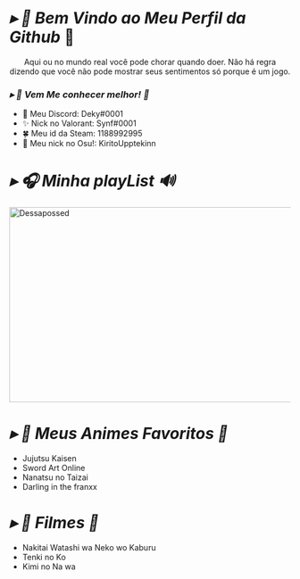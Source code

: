 
#                                                                    *▸ 🍂 Bem Vindo ao Meu Perfil da Github* 🍃
<p align="center"> Aqui ou no mundo real você pode chorar quando doer. 
Não há regra dizendo que você não pode mostrar seus sentimentos só porque é um jogo.
  
###  *▸ 🚩 Vem Me conhecer melhor! 🎻*

- 🌱 Meu Discord: Deky#0001
- ✨ Nick no Valorant: Synf#0001
- 🍀 Meu id da Steam: 1188992995
- 🌠 Meu nick no Osu!: KiritoUpptekinn

#                                                                    *▸ 🎧 Minha playList 🔊*

</p>
<a href="https://open.spotify.com/user/31rixvqa36wivjxrxbh3exixi7vy" target="blank"><img align="center" src=https://i.pinimg.com/originals/46/2e/87/462e8760149728015a5e671e05becc6d.gif alt="Dessapossed" height="350" width="1012" /></a>
</p>     

#                                                                    *▸ 🔎 Meus Animes Favoritos 🎉*


- Jujutsu Kaisen
- Sword Art Online
- Nanatsu no Taizai
- Darling in the franxx
# *▸ 🎥 Filmes 📼*
- Nakitai Watashi wa Neko wo Kaburu
- Tenki no Ko
- Kimi no Na wa
